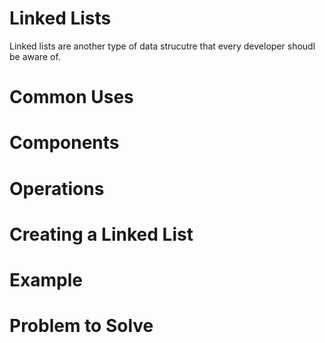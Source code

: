 # Linked Lists
Linked lists are another type of data strucutre that every developer shoudl be aware of. 
# Common Uses
# Components
# Operations
# Creating a Linked List
# Example
# Problem to Solve
